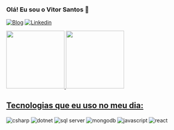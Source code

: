 ### Olá! Eu sou o Vitor Santos 👋

[![Blog](https://img.shields.io/website?label=VitorSantos.com&style=for-the-badge&url=https://vitxr10.github.io/portfolio/)](https://vitxr10.github.io/portfolio/)
[![Linkedin](https://img.shields.io/badge/LinkedIn-0077B5?style=for-the-badge&logo=linkedin&logoColor=white)](https://www.linkedin.com/in/vitorsantosalves-dev/)

<div>
  <a href="https://github.com/vitxr10">
  <img height="155em" src="https://github-readme-stats.vercel.app/api?username=vitxr10&show_icons=true&theme=tokyonight">
  <img height="155em" src="https://github-readme-stats.vercel.app/api/top-langs/?username=vitxr10&layout=compact&theme=tokyonight">  
</div>

## Tecnologias que eu uso no meu dia:

<div style="display: inline-block">
  <img align="center" alt="csharp" src="https://img.shields.io/badge/C%23-239120?style=for-the-badge&logo=c-sharp&logoColor=white"/>
  <img align="center" alt="dotnet" src="https://img.shields.io/badge/.NET-5C2D91?style=for-the-badge&logo=.net&logoColor=white"/>
  <img align="center" alt="sql server" src="https://img.shields.io/badge/Microsoft_SQL_Server-CC2927?style=for-the-badge&logo=microsoft-sql-server&logoColor=white"/>
  <img align="center" alt="mongodb" src="https://img.shields.io/badge/MongoDB-4EA94B?style=for-the-badge&logo=mongodb&logoColor=white"/>
  <img align="center" alt="javascript" src="https://img.shields.io/badge/JavaScript-F7DF1E?style=for-the-badge&logo=javascript&logoColor=black"/>
  <img align="center" alt="react" src="https://img.shields.io/badge/React-20232A?style=for-the-badge&logo=react&logoColor=61DAFB"/>
</div>
